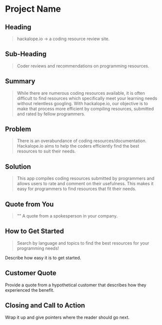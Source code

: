 # Project Name #

<!-- 
> This material was originally posted [here](http://www.quora.com/What-is-Amazons-approach-to-product-development-and-product-management). It is reproduced here for posterities sake.

There is an approach called "working backwards" that is widely used at Amazon. They work backwards from the customer, rather than starting with an idea for a product and trying to bolt customers onto it. While working backwards can be applied to any specific product decision, using this approach is especially important when developing new products or features.

For new initiatives a product manager typically starts by writing an internal press release announcing the finished product. The target audience for the press release is the new/updated product's customers, which can be retail customers or internal users of a tool or technology. Internal press releases are centered around the customer problem, how current solutions (internal or external) fail, and how the new product will blow away existing solutions.

If the benefits listed don't sound very interesting or exciting to customers, then perhaps they're not (and shouldn't be built). Instead, the product manager should keep iterating on the press release until they've come up with benefits that actually sound like benefits. Iterating on a press release is a lot less expensive than iterating on the product itself (and quicker!).

If the press release is more than a page and a half, it is probably too long. Keep it simple. 3-4 sentences for most paragraphs. Cut out the fat. Don't make it into a spec. You can accompany the press release with a FAQ that answers all of the other business or execution questions so the press release can stay focused on what the customer gets. My rule of thumb is that if the press release is hard to write, then the product is probably going to suck. Keep working at it until the outline for each paragraph flows. 

Oh, and I also like to write press-releases in what I call "Oprah-speak" for mainstream consumer products. Imagine you're sitting on Oprah's couch and have just explained the product to her, and then you listen as she explains it to her audience. That's "Oprah-speak", not "Geek-speak".

Once the project moves into development, the press release can be used as a touchstone; a guiding light. The product team can ask themselves, "Are we building what is in the press release?" If they find they're spending time building things that aren't in the press release (overbuilding), they need to ask themselves why. This keeps product development focused on achieving the customer benefits and not building extraneous stuff that takes longer to build, takes resources to maintain, and doesn't provide real customer benefit (at least not enough to warrant inclusion in the press release).
 -->
 
## Heading ##
  > hackalope.io -> a coding resource review site.

## Sub-Heading ##
  > Coder reviews and recommendations on programming resources.

## Summary ##
  > While there are numerous coding resources available, it is often difficult to find resources which specifically meet your learning needs without relentless googling. With hackalope.io, our objective is to make that process more efficient by compiling resources, submitted and rated by fellow programmers. 

## Problem ##
  > There is an overabundance of coding resources/documentation. Hackalope.io aims to help the coders efficiently find the best resources to suit their needs. 

## Solution ##
  > This app compiles coding resources submitted by programmers and allows users to rate and comment on their usefulness. This makes it easy for programmers to find resources that fit their needs.

## Quote from You ##
  > ""
  A quote from a spokesperson in your company.

## How to Get Started ##
  > Search by language and topics to find the best resources for your programming needs!

  Describe how easy it is to get started.

## Customer Quote ##
  > 
  
  Provide a quote from a hypothetical customer that describes how they experienced the benefit.

## Closing and Call to Action ##
  >
   Wrap it up and give pointers where the reader should go next.
